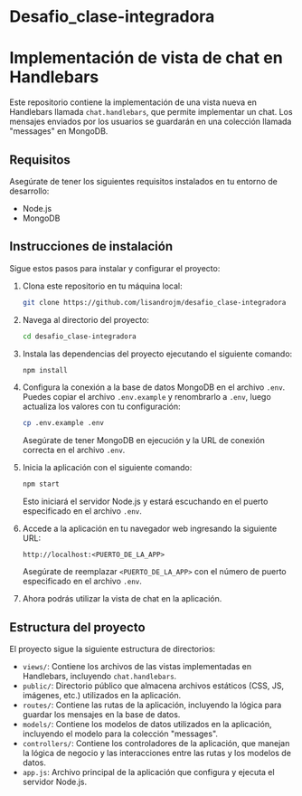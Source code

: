 # Desafio_clase-integradora

# Implementación de vista de chat en Handlebars

Este repositorio contiene la implementación de una vista nueva en Handlebars llamada `chat.handlebars`, que permite implementar un chat. Los mensajes enviados por los usuarios se guardarán en una colección llamada "messages" en MongoDB.

## Requisitos

Asegúrate de tener los siguientes requisitos instalados en tu entorno de desarrollo:

- Node.js
- MongoDB

## Instrucciones de instalación

Sigue estos pasos para instalar y configurar el proyecto:

1. Clona este repositorio en tu máquina local:

   ```bash
   git clone https://github.com/lisandrojm/desafio_clase-integradora
   ```

2. Navega al directorio del proyecto:

   ```bash
   cd desafio_clase-integradora
   ```

3. Instala las dependencias del proyecto ejecutando el siguiente comando:

   ```bash
   npm install
   ```

4. Configura la conexión a la base de datos MongoDB en el archivo `.env`. Puedes copiar el archivo `.env.example` y renombrarlo a `.env`, luego actualiza los valores con tu configuración:

   ```bash
   cp .env.example .env
   ```

   Asegúrate de tener MongoDB en ejecución y la URL de conexión correcta en el archivo `.env`.

5. Inicia la aplicación con el siguiente comando:

   ```bash
   npm start
   ```

   Esto iniciará el servidor Node.js y estará escuchando en el puerto especificado en el archivo `.env`.

6. Accede a la aplicación en tu navegador web ingresando la siguiente URL:

   ```
   http://localhost:<PUERTO_DE_LA_APP>
   ```

   Asegúrate de reemplazar `<PUERTO_DE_LA_APP>` con el número de puerto especificado en el archivo `.env`.

7. Ahora podrás utilizar la vista de chat en la aplicación.

## Estructura del proyecto

El proyecto sigue la siguiente estructura de directorios:

- `views/`: Contiene los archivos de las vistas implementadas en Handlebars, incluyendo `chat.handlebars`.
- `public/`: Directorio público que almacena archivos estáticos (CSS, JS, imágenes, etc.) utilizados en la aplicación.
- `routes/`: Contiene las rutas de la aplicación, incluyendo la lógica para guardar los mensajes en la base de datos.
- `models/`: Contiene los modelos de datos utilizados en la aplicación, incluyendo el modelo para la colección "messages".
- `controllers/`: Contiene los controladores de la aplicación, que manejan la lógica de negocio y las interacciones entre las rutas y los modelos de datos.
- `app.js`: Archivo principal de la aplicación que configura y ejecuta el servidor Node.js.

